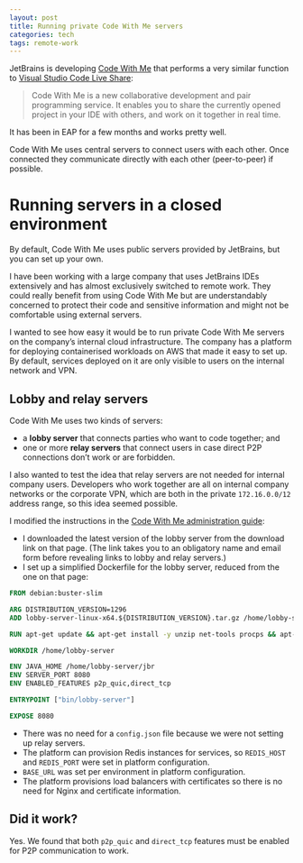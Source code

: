 ```yaml
---
layout: post
title: Running private Code With Me servers
categories: tech
tags: remote-work
---
```


JetBrains is developing [Code With Me](https://www.jetbrains.com/code-with-me/) that performs a very
similar function
to [Visual Studio Code Live Share](https://code.visualstudio.com/learn/collaboration/live-share):

> Code With Me is a new collaborative development and pair programming service.
> It enables you to share the currently opened project in your IDE with others,
> and work on it together in real time.

It has been in EAP for a few months and works pretty well.

Code With Me uses central servers to connect users with each other. Once connected they communicate
directly with each other (peer-to-peer) if possible.

# Running servers in a closed environment

By default, Code With Me uses public servers provided by JetBrains, but you can set up your own.

I have been working with a large company that uses JetBrains IDEs extensively and has almost
exclusively switched to remote work. They could really benefit from using Code With Me but are
understandably concerned to protect their code and sensitive information and might not be
comfortable using external servers.

I wanted to see how easy it would be to run private Code With Me servers on the company’s internal
cloud infrastructure. The company has a platform for deploying containerised workloads on
AWS that made it easy to set up. By default, services deployed on it are only visible to users on
the internal network and VPN.

## Lobby and relay servers

Code With Me uses two kinds of servers:

- a **lobby server** that connects parties who want to code together; and
- one or more **relay servers** that connect users in case direct P2P connections don’t
  work or are forbidden.

I also wanted to test the idea that relay servers are not needed for internal company users.
Developers who work together are all on internal company networks or the corporate VPN, which are
both in the private `172.16.0.0/12` address range, so this idea seemed possible.

I modified the instructions in the [Code With Me 
administration guide](https://jetbrains.com/help/cwm/code-with-me-administration-guide.html):

- I downloaded the latest version of the lobby server from the download link on that page. (The
  link takes you to an obligatory name and email form before revealing links to lobby and relay 
  servers.)
- I set up a simplified Dockerfile for the lobby server, reduced from the one on that page:

```dockerfile
FROM debian:buster-slim

ARG DISTRIBUTION_VERSION=1296
ADD lobby-server-linux-x64.${DISTRIBUTION_VERSION}.tar.gz /home/lobby-server

RUN apt-get update && apt-get install -y unzip net-tools procps && apt-get clean

WORKDIR /home/lobby-server

ENV JAVA_HOME /home/lobby-server/jbr
ENV SERVER_PORT 8080
ENV ENABLED_FEATURES p2p_quic,direct_tcp

ENTRYPOINT ["bin/lobby-server"]

EXPOSE 8080
```

- There was no need for a `config.json` file because we were not setting up relay servers.
- The platform can provision Redis instances for services, so `REDIS_HOST` and `REDIS_PORT` were 
  set in platform configuration. 
- `BASE_URL` was set per environment in platform configuration.
- The platform provisions load balancers with certificates so there is no need for Nginx and 
  certificate information.
  
## Did it work?

Yes. We found that both `p2p_quic` and `direct_tcp` features must be enabled for P2P communication
to work.
